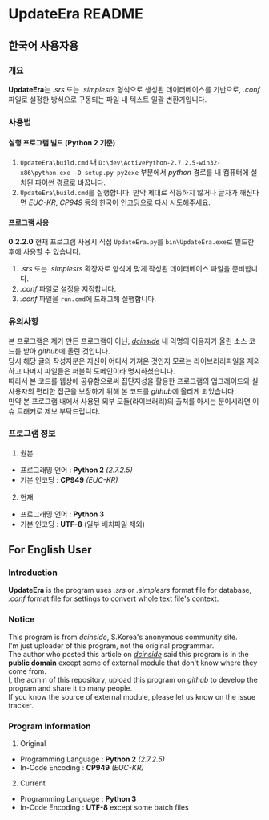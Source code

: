 # UpdateEra README

## 한국어 사용자용

### 개요

**UpdateEra**는 *.srs* 또는 *.simplesrs* 형식으로 생성된 데이터베이스를 기반으로, *.conf* 파일로 설정한 방식으로 구동되는 파일 내 텍스트 일괄 변환기입니다.

### 사용법

#### 실행 프로그램 빌드 (Python 2 기준)

1. `UpdateEra\build.cmd` 내 `D:\dev\ActivePython-2.7.2.5-win32-x86\python.exe -O setup.py py2exe` 부분에서 *python* 경로를 내 컴퓨터에 설치된 파이썬 경로로 바꿉니다.
2. `UpdateEra\build.cmd`를 실행합니다. 만약 제대로 작동하지 않거나 글자가 깨진다면 *EUC-KR*, *CP949* 등의 한국어 인코딩으로 다시 시도해주세요.

#### 프로그램 사용

**0.2.2.0** 현재 프로그램 사용시 직접 `UpdateEra.py`를 `bin\UpdateEra.exe`로 빌드한 후에 사용할 수 있습니다.

1. *.srs* 또는 *.simplesrs* 확장자로 양식에 맞게 작성된 데이터베이스 파일을 준비합니다.
2. *.conf* 파일로 설정을 지정합니다.
3. *.conf* 파일을 `run.cmd`에 드래그해 실행합니다.

### 유의사항

본 프로그램은 제가 만든 프로그램이 아닌, [*dcinside*](https://gall.dcinside.com/mgallery/board/view/?id=textgame&no=42247) 내 익명의 이용자가 올린 소스 코드를 받아 *github*에 올린 것입니다.  
당시 해당 글의 작성자분은 자신이 어디서 가져온 것인지 모르는 라이브러리파일을 제외하고 나머지 파일들은 퍼블릭 도메인이라 명시하셨습니다.  
따라서 본 코드를 웹상에 공유함으로써 집단지성을 활용한 프로그램의 업그레이드와 실사용자의 편리한 접근을 보장하기 위해 본 코드를 *github*에 올리게 되었습니다.  
만약 본 프로그램 내에서 사용된 외부 모듈(라이브러리)의 출처를 아시는 분이시라면 이슈 트래커로 제보 부탁드립니다.

### 프로그램 정보

1. 원본
  * 프로그래밍 언어 : **Python 2** *(2.7.2.5)*
  * 기본 인코딩 : **CP949** *(EUC-KR)*
2. 현재
  * 프로그래밍 언어 : **Python 3**
  * 기본 인코딩 : **UTF-8** (일부 배치파일 제외)

## For English User

### Introduction

**UpdateEra** is the program uses *.srs* or *.simplesrs* format file for database, *.conf* format file for settings to convert whole text file's context.

### Notice

This program is from *dcinside*, S.Korea's anonymous community site.  
I'm just uploader of this program, not the original programmar.  
The author who posted this article on [*dcinside*](https://gall.dcinside.com/mgallery/board/view/?id=textgame&no=42247) said this program is in the **public domain** except some of external module that don't know where they come from.  
I, the admin of this repository, upload this program on *github* to develop the program and share it to many people.  
If you know the source of external module, please let us know on the issue tracker.

### Program Information

1. Original
  * Programming Language : **Python 2** *(2.7.2.5)*
  * In-Code Encoding : **CP949** *(EUC-KR)*
2. Current
  * Programming Language : **Python 3**
  * In-Code Encoding : **UTF-8** except some batch files
